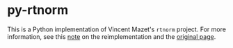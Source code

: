 # py-rtnorm

This is a Python implementation of Vincent Mazet's `rtnorm` project.
For more information, see this
[note](http://www.christophlassner.de/blog/2013/08/12/Generation-of-Truncated-Gaussian-Samples/)
on the reimplementation and the [original page](http://miv.u-strasbg.fr/mazet/rtnorm/).
